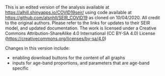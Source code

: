 This is an edited version of the analysis available at https://alhill.shinyapps.io/COVID19seir/
using code available at https://github.com/alsnhll/SEIR_COVID19 as cloned on 10/04/2020. All credit to the original authors. Please refer to the links for updates to their SEIR model, and updated documentation.
The work is licensed under a Creative Commons Attribution-ShareAlike 4.0 International (CC BY-SA 4.0) License (https://creativecommons.org/licenses/by-sa/4.0)

Changes in this version include:

* enabling download buttons for the content of all graphs
* inputs for age-band proportions, and parameters that are age-band specific